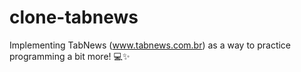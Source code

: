 # clone-tabnews
Implementing TabNews (www.tabnews.com.br) as a way to practice programming a bit more! 💻✨
